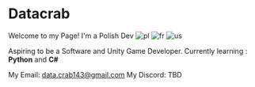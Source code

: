 # Datacrab

Welcome to my Page! I'm a Polish Dev ![pl](https://github.com/user-attachments/assets/8d1aec18-c7c6-4a7a-b48e-dc7cc4b45f43) ![fr](https://github.com/user-attachments/assets/972ea614-75a5-44f0-91b2-fb0404112626) ![us](https://github.com/user-attachments/assets/3e75fcca-de3e-4842-972e-7530e47d6808)

Aspiring to be a Software and Unity Game Developer. Currently learning : **Python** and **C#**

My Email: data.crab143@gmail.com
My Discord: TBD

